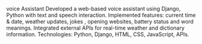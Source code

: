 voice Assistant
Developed a web-based voice assistant using Django, Python with text and speech interaction.
Implemented features: current time & date, weather updates, jokes , opening websites, battery status and word meanings.
Integrated external APIs for real-time weather and dictionary information.
Technologies: Python, Django, HTML, CSS, JavaScript, APIs.
